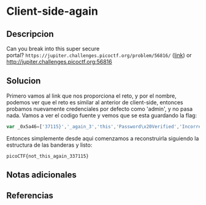 # Client-side-again

## Descripcion
Can you break into this super secure portal? `https://jupiter.challenges.picoctf.org/problem/56816/` ([link](https://jupiter.challenges.picoctf.org/problem/56816/)) or http://jupiter.challenges.picoctf.org:56816
## Solucion
Primero vamos al link que nos proporciona el reto, y por el nombre, podemos ver que el reto es similar al anterior de client-side, entonces probamos nuevamente credenciales por defecto como 'admin', y no pasa nada.
Vamos a ver el codigo fuente y vemos que se esta guardando la flag:
```js
var _0x5a46=['37115}','_again_3','this','Password\x20Verified','Incorrect\x20password','getElementById','value','substring','picoCTF{','not_this'];
```
Entonces simplemente desde aqui comenzamos a reconstruirla siguiendo la estructura de las banderas y listo:

```flag
picoCTF{not_this_again_337115}
```

## Notas adicionales

## Referencias
